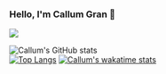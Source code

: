 ### Hello, I'm Callum Gran 👋
![](https://komarev.com/ghpvc/?username=callumgran)

![Callum's GitHub stats](https://github-readme-stats.vercel.app/api?username=callumgran&&show_icons=true&title_color=ffffff&icon_color=bb2acf&text_color=daf7dc&bg_color=1c458a)
<br />
[![Top Langs](https://github-readme-stats.vercel.app/api/top-langs/?username=callumgran&layout=compact&langs_count=8)](https://github.com/anuraghazra/github-readme-stats)
[![Callum's wakatime stats](https://github-readme-stats.vercel.app/api/wakatime?username=callumgran)](https://github.com/anuraghazra/github-readme-stats)
